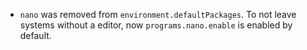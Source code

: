 - `nano` was removed from `environment.defaultPackages`. To not leave systems
  without a editor, now `programs.nano.enable` is enabled by default.
